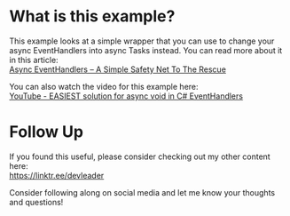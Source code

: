 # What is this example?
This example looks at a simple wrapper that you can use to change your async EventHandlers into async Tasks instead. You can read more about it in this article:    
[Async EventHandlers – A Simple Safety Net To The Rescue](https://www.devleader.ca/2023/02/14/async-eventhandlers-a-simple-safety-net-to-the-rescue/)    
    
You can also watch the video for this example here:    
[YouTube - EASIEST solution for async void in C# EventHandlers](https://www.youtube.com/watch?v=R3T2COPv5Dg)
    
# Follow Up
If you found this useful, please consider checking out my other content here:    
https://linktr.ee/devleader

Consider following along on social media and let me know your thoughts and questions!

